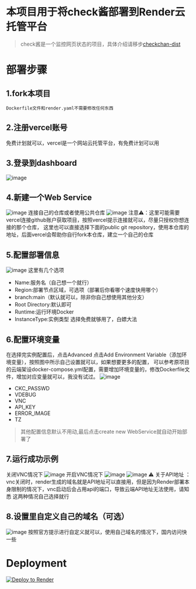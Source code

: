 # 本项目用于将check酱部署到Render云托管平台
>check酱是一个监控网页状态的项目，具体介绍请移步[checkchan-dist](https://github.com/easychen/checkchan-dist)
# 部署步骤
## 1.fork本项目
    Dockerfile文件和render.yaml不需要修改任何东西
## 2.注册vercel账号
免费计划就可以，vercel是一个网站云托管平台，有免费计划可以用
## 3.登录到dashboard
![image](https://user-images.githubusercontent.com/54519184/232719929-77d829b9-f485-4d2b-a82f-e7686f92382b.png)
## 4.新建一个Web Service
![image](https://user-images.githubusercontent.com/54519184/232720445-3ed0c153-a59e-40d6-9e65-52313484537c.png)
    连接自己的仓库或者使用公共仓库
![image](https://user-images.githubusercontent.com/54519184/232720772-a4617bd7-8803-43b4-aa8d-e5b9539fbeeb.png)
注意⚠️：这里可能需要vercel连接github账户获取项目，按照vercel提示连接就可以，尽量只授权你想连接的那个仓库，
这里也可以直接选择下面的public git repository，使用本仓库的地址，后面vercel会帮助你自行fork本仓库，建立一个自己的仓库
## 5.配置部署信息
![image](https://user-images.githubusercontent.com/54519184/232722476-711eb854-43b2-43f7-b642-667a9c02ed7e.png)
这里有几个选项
- Name:服务名（自己想一个就行）
- Region:部署节点区域，可选项（部署后你看哪个速度快用哪个）
- branch:main（默认就可以，除非你自己想使用其他分支）
- Root Directory:默认即可
- Runtime:运行环境Docker
- InstanceType:实例类型 选择免费就够用了，白嫖大法
## 6.配置环境变量
在选择完实例配置后，点击Advanced
点击Add Environment Variable（添加环境变量），按照图中所示自己设置就可以，如果想要更多的配置，
可以参考原项目的云端架设docker-compose.yml配置，需要增加环境变量的，修改Dockerfile文件，增加对应变量就可以，我没有试过。
![image](https://user-images.githubusercontent.com/54519184/232728441-48228132-4887-4b36-a912-e625f4ae7050.png)
- CKC_PASSWD
- VDEBUG
- VNC
- API_KEY
- ERROR_IMAGE
- TZ
> 其他配置信息默认不用动,最后点击create new WebService就自动开始部署了
## 7.运行成功示例
关闭VNC情况下
![image](https://user-images.githubusercontent.com/54519184/232730067-894a691a-bbe7-4aaa-a0f1-06ee3a5895fc.png)
开启VNC情况下
![image](https://user-images.githubusercontent.com/54519184/232730569-ae6c185c-d827-43ab-929b-406a31716168.png)
![image](https://user-images.githubusercontent.com/54519184/232730858-a59e2574-1c39-44c0-9bb4-6bda64fbc1e8.png)
⚠️ 关于API地址 ：vnc关闭时，render生成的域名就是API地址可以直接用，但是因为Render部署本身限制的情况下，vnc启动后会占用api的端口，导致云端API地址无法使用，请知悉
这两种情况自己选择就行
## 8.设置里自定义自己的域名（可选）
![image](https://user-images.githubusercontent.com/54519184/232734253-c5971bcc-f78a-46c4-be99-80a6097c6458.png)
按照官方提示进行自定义就可以，使用自己域名的情况下，国内访问快一些

# Deployment
[![Deploy to Render](https://render.com/images/deploy-to-render-button.svg)](https://dashboard.render.com/select-repo?type=web)

